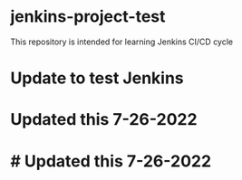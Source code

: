 # jenkins-project-test
This repository is intended for learning Jenkins CI/CD cycle

# Update to test Jenkins

# Updated this 7-26-2022
# # Updated this 7-26-2022
